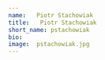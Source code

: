 ```yaml
---
name:   Piotr Stachowiak
title:   Piotr Stachowiak
short_name: pstachowiak
bio:    
image:  pstachowiak.jpg
---
```

